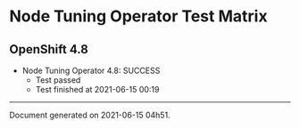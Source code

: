 
Node Tuning Operator Test Matrix
================================

OpenShift 4.8
-------------

* Node Tuning Operator 4.8: SUCCESS
  - Test passed
  - Test finished at 2021-06-15 00:19


---
Document generated on 2021-06-15 04h51.
